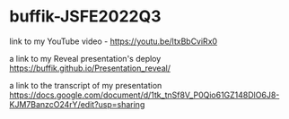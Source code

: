# buffik-JSFE2022Q3

link to my YouTube video - https://youtu.be/ltxBbCviRx0

a link to my Reveal presentation's deploy https://buffik.github.io/Presentation_reveal/

a link to the transcript of my presentation https://docs.google.com/document/d/1tk_tnSf8V_P0Qio61GZ148DlO6J8-KJM7BanzcO24rY/edit?usp=sharing
